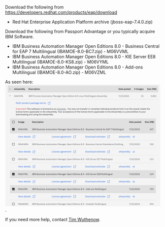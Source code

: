 Download the following from https://developers.redhat.com/products/eap/download

 * Red Hat Enterprise Application Platform archive (jboss-eap-7.4.0.zip) 


Download the following from Passport Advantage or you typically acquire IBM Software.

 * IBM Business Automation Manager Open Editions 8.0 - Business Central for EAP 7 Multilingual (IBAMOE-8.0-BC7.zip) - M06VVML
 * IBM Business Automation Manager Open Editions 8.0 - KIE Server EE8 Multilingual (IBAMOE-8.0-KS8.zip) - M06VYML
 * IBM Business Automation Manager Open Editions 8.0 - Add-ons Multilingual (IBAMOE-8.0-AO.zip) - M06VZML

 As seen here:
 ![Files to download](docs/demo-images/ibamoe8-downloads.png).

 If you need more help, contact [Tim Wuthenow](tim.wuthenow@ibm.com).
